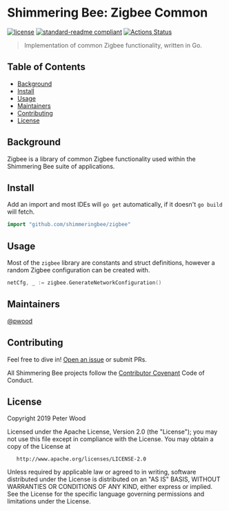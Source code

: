 # Shimmering Bee: Zigbee Common

[![license](https://img.shields.io/github/license/shimmeringbee/zigbee.svg)](https://github.com/shimmeringbee/zigbee/blob/master/LICENSE)
[![standard-readme compliant](https://img.shields.io/badge/standard--readme-OK-green.svg)](https://github.com/RichardLitt/standard-readme)
[![Actions Status](https://github.com/shimmeringbee/zigbee/workflows/test/badge.svg)](https://github.com/shimmeringbee/zigbee/actions)

> Implementation of common Zigbee functionality, written in Go.

## Table of Contents

- [Background](#background)
- [Install](#install)
- [Usage](#usage)
- [Maintainers](#maintainers)
- [Contributing](#contributing)
- [License](#license)

## Background

Zigbee is a library of common Zigbee functionality used within the Shimmering Bee suite of applications.

## Install

Add an import and most IDEs will `go get` automatically, if it doesn't `go build` will fetch.

```go
import "github.com/shimmeringbee/zigbee"
```

## Usage

Most of the `zigbee` library are constants and struct definitions, however a random Zigbee configuration can be
created with.

```go
netCfg, _ := zigbee.GenerateNetworkConfiguration()
```

## Maintainers

[@pwood](https://github.com/pwood)

## Contributing

Feel free to dive in! [Open an issue](https://github.com/shimmeringbee/zigbee/issues/new) or submit PRs.

All Shimmering Bee projects follow the [Contributor Covenant](http://contributor-covenant.org/version/1/3/0/) Code of Conduct.

## License

   Copyright 2019 Peter Wood

   Licensed under the Apache License, Version 2.0 (the "License");
   you may not use this file except in compliance with the License.
   You may obtain a copy of the License at

       http://www.apache.org/licenses/LICENSE-2.0

   Unless required by applicable law or agreed to in writing, software
   distributed under the License is distributed on an "AS IS" BASIS,
   WITHOUT WARRANTIES OR CONDITIONS OF ANY KIND, either express or implied.
   See the License for the specific language governing permissions and
   limitations under the License.